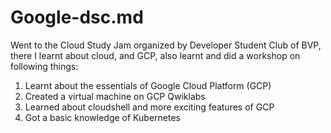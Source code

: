 # Google-dsc.md

Went to the Cloud Study Jam organized by Developer Student Club of BVP, there I learnt about cloud, and GCP, also learnt and did a workshop on following things:

1. Learnt about the essentials of Google Cloud Platform (GCP)
2. Created a virtual machine on GCP Qwiklabs
3. Learned about cloudshell and more exciting features of GCP
4. Got a basic knowledge of Kubernetes
 
